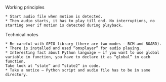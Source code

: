 Working principles

	* Start audio file when motion is detected.
	* Then audio starts, it has to play till end. No interruptions, no starting over if motion is detected during playback.

Technical notes

	* Be careful with GPIO library (there are two modes – BCM and BOARD).
	* There is installed and used ”omxplayer” for audio playing.
	* Interesting fact about Python language – if you want to use global variable in function, you have to declare it as “global” in each function.
	Take look at “state” and “state2” in code.
	* Take a notice – Python script and audio file has to be in same directory.
